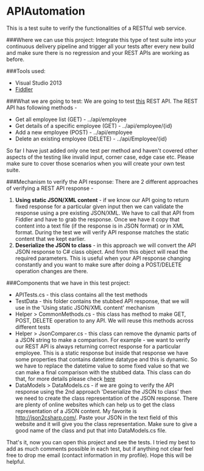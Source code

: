 APIAutomation
=============

This is a test suite to verify the functionalities of a RESTful web service.

###Where we can use this project:
Integrate this type of test suite into your continuous delivery pipeline and trigger all your tests after every new build and make sure there is no regression and your REST APIs are working as before. 

###Tools used: 
* Visual Studio 2013 
* [Fiddler](http://www.telerik.com/fiddler)

###What we are going to test:
We are going to test [this](https://github.com/pritamkarmakar/REST-API) REST API. The REST API has following methods -
* Get all employee list (GET) - ../api/employee
* Get details of a specific employee (GET) - ../api/employee/{id}
* Add a new employee (POST) - ../api/employee
* Delete an existing employee (DELETE) - ../api/Employee/{id}

So far I have just added only one test per method and haven't covered other aspects of the testing like invalid input, corner case, edge case etc. Please make sure to cover those scenarios when you will create your own test suite.

###Mechanism to verify the API response:
There are 2 different approaches of verifying a REST API response -

1. **Using static JSON/XML content** - if we know our API going to return fixed response for a particular given input then we can validate the response using a pre existing JSON/XML. We have to call that API from Fiddler and have to grab the response. Once we have it copy that content into a text file (if the response is in JSON format) or in XML format. During the test we will verify API response matches the static content that we kept earlier.
2. **Deserialize the JSON to class** - in this approach we will convert the API JSON response to C# class object. And from this object will read the required parameters. This is useful when your API response changing constantly and you want to make sure after doing a POST/DELETE operation changes are there.

###Components that we have in this test project:
* APITests.cs - this class contains all the test methods
* TestData - this folder contains the stubbed API response, that we will use in the 'Using static JSON/XML content' mechanism
* Helper > CommonMethods.cs - this class has method to make GET, POST, DELETE operation to any API. We will reuse this methods across different tests
* Helper > JsonComparer.cs - this class can remove the dynamic parts of a JSON string to make a comparison. For example - we want to verify our REST API is always returning correct response for a particular employee. This is a static response but inside that response we have some properties that contains datetime datatype and this is dynamic. So we have to replace the datetime value to some fixed value so that we can make a final comparison with the stubbed data. This class can do that, for more details please check [here](https://github.com/pritamkarmakar/JSONComparer)
* DataModels > DataModels.cs - if we are going to verify the API response using the 2nd approach 'Deserialize the JSON to class' then we need to create the class representation of the JSON response. There are plenty of online websites which can help us to get the class representation of a JSON content. My favorite is http://json2csharp.com/. Paste your JSON in the text field of this website and it will give you the class representation. Make sure to give a good name of the class and put that into DataModels.cs file.


That's it, now you can open this project and see the tests. I tried my best to add as much comments possible in each test, but if anything not clear feel free to drop me email (contact information in my profile). Hope this will be helpful.
